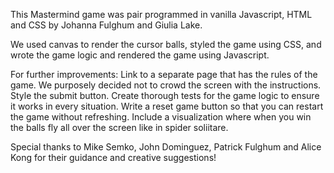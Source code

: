 This Mastermind game was pair programmed in vanilla Javascript, HTML and CSS by Johanna Fulghum and Giulia Lake.

We used canvas to render the cursor balls, styled the game using CSS, and wrote the game logic and rendered the game using Javascript. 

For further improvements:
Link to a separate page that has the rules of the game. We purposely decided not to crowd the screen with the instructions.
Style the submit button.
Create thorough tests for the game logic to ensure it works in every situation. 
Write a reset game button so that you can restart the game without refreshing. 
Include a visualization where when you win the balls fly all over the screen like in spider soliitare. 

Special thanks to Mike Semko, John Dominguez, Patrick Fulghum and Alice Kong for their guidance and creative suggestions!
